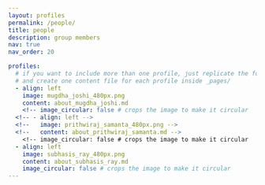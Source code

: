 ```yaml
---
layout: profiles
permalink: /people/
title: people
description: group members
nav: true
nav_order: 20

profiles:
  # if you want to include more than one profile, just replicate the following block
  # and create one content file for each profile inside _pages/
  - align: left
    image: mugdha_joshi_480px.png
    content: about_mugdha_joshi.md
    <!-- image_circular: false # crops the image to make it circular	 -->
  <!-- - align: left -->
  <!--   image: prithwiraj_samanta_480px.png -->
  <!--   content: about_prithwiraj_samanta.md -->
    <!-- image_circular: false # crops the image to make it circular	 -->
  - align: left
    image: subhasis_ray_480px.png
    content: about_subhasis_ray.md
    image_circular: false # crops the image to make it circular	
---
```

